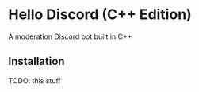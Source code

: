 # Hello Discord (C++ Edition)

A moderation Discord bot built in C++

## Installation

TODO: this stuff

